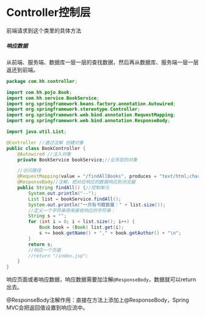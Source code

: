 # Controller控制层

前端请求到这个类里的具体方法

##### 响应数据

从前端、服务端、数据库一层一层的查找数据，然后再从数据库、服务端一层一层返还到前端。

```java
package com.hh.controller;

import com.hh.pojo.Book;
import com.hh.service.BookService;
import org.springframework.beans.factory.annotation.Autowired;
import org.springframework.stereotype.Controller;
import org.springframework.web.bind.annotation.RequestMapping;
import org.springframework.web.bind.annotation.ResponseBody;

import java.util.List;

@Controller //通过注解 创建对象
public class BookController {
    @Autowired //注入对象
    private BookService bookService;//业务层的对象

    //访问路径
    @RequestMapping(value = "/findAllBooks", produces = "text/html;charset=utf-8")//前端请求路径
    @ResponseBody//注解，把对应响应的数据响应到浏览器
    public String findAll() {//控制单元
        System.out.println("--");
        List list = bookService.findAll();
        System.out.println("一共有书籍数量：" + list.size());
        //定义一个字符串用来接收响应的字符串：
        String s = "";
        for (int i = 0; i < list.size(); i++) {
            Book book = (Book) list.get(i);
            s += book.getName() + "," + book.getAuthor() + "\n";
        }
        return s;
        //响应一个页面
        //return "/index.jsp";
    }
}
```

响应页面或者响应数据，响应数据需要加注解`@ResponseBody`，数据就可以return出去。

@ResponseBody注解作用：直接在方法上添加上@ResponseBody，Spring MVC会把返回值设置到响应流中。